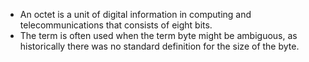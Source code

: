 * An octet is a unit of digital information in computing and telecommunications that consists of eight bits.
* The term is often used when the term byte might be ambiguous, as historically there was no standard definition for the size of the byte.
